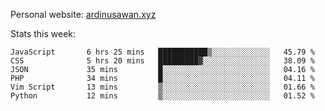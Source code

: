 Personal website: [ardinusawan.xyz](https://ardinusawan.xyz)

Stats this week:
<!--START_SECTION:waka-->

```text
JavaScript       6 hrs 25 mins   ███████████▒░░░░░░░░░░░░░   45.79 %
CSS              5 hrs 20 mins   █████████▓░░░░░░░░░░░░░░░   38.09 %
JSON             35 mins         █░░░░░░░░░░░░░░░░░░░░░░░░   04.16 %
PHP              34 mins         █░░░░░░░░░░░░░░░░░░░░░░░░   04.11 %
Vim Script       13 mins         ▒░░░░░░░░░░░░░░░░░░░░░░░░   01.66 %
Python           12 mins         ▒░░░░░░░░░░░░░░░░░░░░░░░░   01.52 %
```

<!--END_SECTION:waka-->
